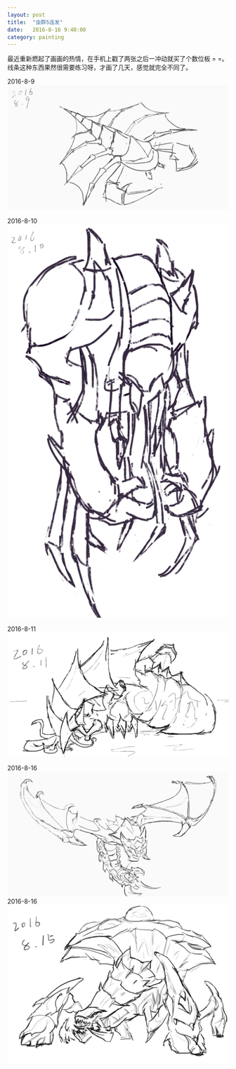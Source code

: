 ```yaml
---
layout: post
title:  "虫群5连发"
date:   2016-8-16 9:40:00
category: painting
---
```


最近重新燃起了画画的热情，在手机上戳了两张之后一冲动就买了个数位板 = =。
线条这种东西果然很需要练习呀，才画了几天，感觉就完全不同了。

2016-8-9
![工蜂](https://github.com/Crazydogs/painting/blob/master/2016-8-9-%E5%B7%A5%E8%9C%82.PNG?raw=true)

2016-8-10
![王虫](https://github.com/Crazydogs/painting/blob/master/2016-8-10-%E7%8E%8B%E8%99%AB.PNG?raw=true)

2016-8-11
![感染](https://github.com/Crazydogs/painting/blob/master/2016-8-11-感染.PNG?raw=true)

2016-8-16
![异龙](https://github.com/Crazydogs/painting/blob/master/2016-8-16-异龙.PNG?raw=true)
2016-8-16
![宿主](https://github.com/Crazydogs/painting/blob/master/2016-8-16-宿主.PNG?raw=true)
